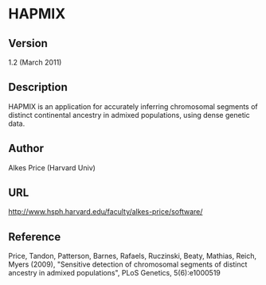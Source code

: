 # HAPMIX

## Version
1.2 (March 2011)

## Description
HAPMIX is an application for accurately inferring chromosomal segments of distinct continental ancestry in admixed populations, using dense genetic data.

## Author
Alkes Price (Harvard Univ)

## URL
http://www.hsph.harvard.edu/faculty/alkes-price/software/

## Reference
Price, Tandon, Patterson, Barnes, Rafaels, Ruczinski, Beaty, Mathias, Reich, Myers (2009), "Sensitive detection of chromosomal segments of distinct ancestry in admixed populations", PLoS Genetics, 5(6):e1000519